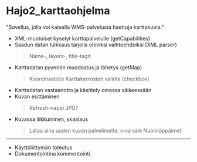 # Hajo2_karttaohjelma

"Sovellus, jolla voi katsella WMS-palvelusta haettuja karttakuvia."

* XML-muotoiset kyselyt karttapalvelulle (getCapabilities)
* Saadun datan tulkkaus tarjolla oleviksi vaihtoehdoiksi (XML parser)
  > Name-, layers-, title-tagit
* Karttadatan pyynnön muodostus ja lähetys (getMap)
  > Koordinaatisto
  > Karttakerrosten valinta (checkbox) 
* Karttadatan vastaanotto ja käsittely omassa säikeessään 
* Kuvan esittäminen
  > Refresh-nappi
  > JPG?
* Kuvassa liikkuminen, skaalaus
  > Lataa aina uuden kuvan palvelimelta, oma säie
  > Nuolinäppäimet
-----------------------------
* Käyttöliittymän toteutus
* Dokumentointina kommentointi
